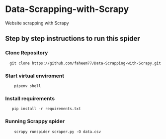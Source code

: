 # Data-Scrapping-with-Scrapy
Website scrapping with Scrapy

## Step by step instructions to run this spider


### Clone Repository
```
  git clone https://github.com/faheem77/Data-Scrapping-with-Scrapy.git
```

### Start virtual enviroment

```
    pipenv shell
```
### Install requirements

``` 
   pip install -r requirements.txt
```

### Running Scrappy spider

```
    scrapy runspider scraper.py -O data.csv  
```
